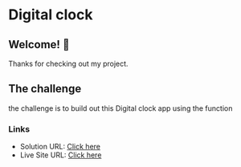 # Digital clock

## Welcome! 👋

Thanks for checking out my project.

## The challenge

the challenge is to build out this Digital clock app using the function

### Links

- Solution URL: [Click here](https://github.com/Vinoth30457/Expense-Tracker.git)
- Live Site URL: [Click here](https://eloquent-rolypoly-0cb25b.netlify.app)
